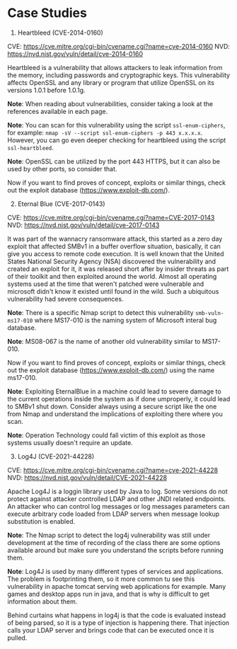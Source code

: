 # Case Studies

1. Heartbleed (CVE-2014-0160)

CVE: https://cve.mitre.org/cgi-bin/cvename.cgi?name=cve-2014-0160
NVD: https://nvd.nist.gov/vuln/detail/cve-2014-0160

Heartbleed is a vulnerability that allows attackers to leak information from the memory, including passwords and cryptographic keys. This vulnerability affects OpenSSL and any library or program that utilize OpenSSL on its versions 1.0.1 before 1.0.1g.

**Note**: When reading about vulnerabilities, consider taking a look at the references available in each page.

**Note**: You can scan for this vulnerability using the script `ssl-enum-ciphers`, for example: `nmap -sV --script ssl-enum-ciphers -p 443 x.x.x.x`. However, you can go even deeper checking for heartbleed using the script `ssl-heartbleed`.

**Note**: OpenSSL can be utilized by the port 443 HTTPS, but it can also be used by other ports, so consider that.

Now if you want to find proves of concept, exploits or similar things, check out the exploit database (https://www.exploit-db.com/).

2. Eternal Blue (CVE-2017-0143)

CVE: https://cve.mitre.org/cgi-bin/cvename.cgi?name=CVE-2017-0143
NVD: https://nvd.nist.gov/vuln/detail/cve-2017-0143

It was part of the wannacry ransomware attack, this started as a zero day exploit that affected SMBv1 in a buffer overflow situation, basically, it can give you access to remote code execution. It is well known that the United States National Security Agency (NSA) discovered the vulnerability and created an exploit for it, it was released short after by insider threats as part of their toolkit and then exploited around the world. Almost all operating systems used at the time that weren't patched were vulnerable and microsoft didn't know it existed until found in the wild. Such a ubiquitous vulnerability had severe consequences.

**Note**: There is a specific Nmap script to detect this vulnerability `smb-vuln-ms17-010` where MS17-010 is the naming system of Microsoft interal bug database.

**Note**: MS08-067 is the name of another old vulnerability similar to MS17-010.

Now if you want to find proves of concept, exploits or similar things, check out the exploit database (https://www.exploit-db.com/) using the name ms17-010.

**Note**: Exploiting EternalBlue in a machine could lead to severe damage to the current operations inside the system as if done umproperly, it could lead to SMBv1 shut down. Consider always using a secure script like the one from Nmap and understand the implications of exploiting there where you scan.

**Note**: Operation Technology could fall victim of this exploit as those systems usually doesn't require an update.

3. Log4J (CVE-2021-44228)

CVE: https://cve.mitre.org/cgi-bin/cvename.cgi?name=cve-2021-44228
NVD: https://nvd.nist.gov/vuln/detail/CVE-2021-44228

Apache Log4J is a loggin library used by Java to log. Some versions do not protect against attacker controlled LDAP and other JNDI related endpoints. An attacker who can control log messages or log messages parameters can execute arbitrary code loaded from LDAP servers when message lookup substitution is enabled.

**Note**: The Nmap script to detect the log4j vulnerability was still under development at the time of recording of the class there are some options available around but make sure you understand the scripts before running them.

**Note**: Log4J is used by many different types of services and applications. The problem is footprinting them, so it more common tu see this vulnerability in apache tomcat serving web applications for example. Many games and desktop apps run in java, and that is why is difficult to get information about them.

Behind curtains what happens in log4j is that the code is evaluated instead of being parsed, so it is a type of injection is happening there. That injection calls your LDAP server and brings code that can be executed once it is pulled.